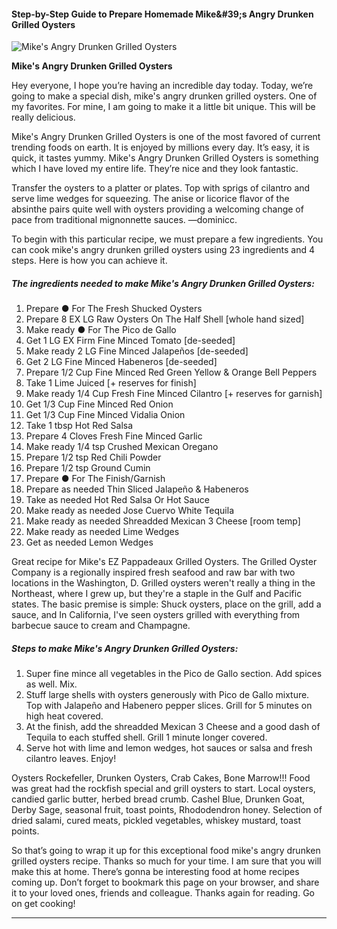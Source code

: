             

#### Step-by-Step Guide to Prepare Homemade Mike&amp;#39;s Angry Drunken Grilled Oysters

![Mike's Angry Drunken Grilled Oysters](https://img-global.cpcdn.com/recipes/356c262af065b25b/751x532cq70/mikes-angry-drunken-grilled-oysters-recipe-main-photo.jpg)

**Mike's Angry Drunken Grilled Oysters**

Hey everyone, I hope you’re having an incredible day today. Today, we’re going to make a special dish, mike's angry drunken grilled oysters. One of my favorites. For mine, I am going to make it a little bit unique. This will be really delicious.

Mike's Angry Drunken Grilled Oysters is one of the most favored of current trending foods on earth. It is enjoyed by millions every day. It’s easy, it is quick, it tastes yummy. Mike's Angry Drunken Grilled Oysters is something which I have loved my entire life. They’re nice and they look fantastic.

Transfer the oysters to a platter or plates. Top with sprigs of cilantro and serve lime wedges for squeezing. The anise or licorice flavor of the absinthe pairs quite well with oysters providing a welcoming change of pace from traditional mignonnette sauces. —dominicc.

To begin with this particular recipe, we must prepare a few ingredients. You can cook mike's angry drunken grilled oysters using 23 ingredients and 4 steps. Here is how you can achieve it.

##### The ingredients needed to make Mike's Angry Drunken Grilled Oysters:

1.  Prepare ● For The Fresh Shucked Oysters
2.  Prepare 8 EX LG Raw Oysters On The Half Shell \[whole hand sized\]
3.  Make ready ● For The Pico de Gallo
4.  Get 1 LG EX Firm Fine Minced Tomato \[de-seeded\]
5.  Make ready 2 LG Fine Minced Jalapeños \[de-seeded\]
6.  Get 2 LG Fine Minced Habeneros \[de-seeded\]
7.  Prepare 1/2 Cup Fine Minced Red Green Yellow & Orange Bell Peppers
8.  Take 1 Lime Juiced \[+ reserves for finish\]
9.  Make ready 1/4 Cup Fresh Fine Minced Cilantro \[+ reserves for garnish\]
10.  Get 1/3 Cup Fine Minced Red Onion
11.  Get 1/3 Cup Fine Minced Vidalia Onion
12.  Take 1 tbsp Hot Red Salsa
13.  Prepare 4 Cloves Fresh Fine Minced Garlic
14.  Make ready 1/4 tsp Crushed Mexican Oregano
15.  Prepare 1/2 tsp Red Chili Powder
16.  Prepare 1/2 tsp Ground Cumin
17.  Prepare ● For The Finish/Garnish
18.  Prepare as needed Thin Sliced Jalapeño & Habeneros
19.  Take as needed Hot Red Salsa Or Hot Sauce
20.  Make ready as needed Jose Cuervo White Tequila
21.  Make ready as needed Shreadded Mexican 3 Cheese \[room temp\]
22.  Make ready as needed Lime Wedges
23.  Get as needed Lemon Wedges

Great recipe for Mike's EZ Pappadeaux Grilled Oysters. The Grilled Oyster Company is a regionally inspired fresh seafood and raw bar with two locations in the Washington, D. Grilled oysters weren't really a thing in the Northeast, where I grew up, but they're a staple in the Gulf and Pacific states. The basic premise is simple: Shuck oysters, place on the grill, add a sauce, and In California, I've seen oysters grilled with everything from barbecue sauce to cream and Champagne.

##### Steps to make Mike's Angry Drunken Grilled Oysters:

1.  Super fine mince all vegetables in the Pico de Gallo section. Add spices as well. Mix.
2.  Stuff large shells with oysters generously with Pico de Gallo mixture. Top with Jalapeño and Habenero pepper slices. Grill for 5 minutes on high heat covered.
3.  At the finish, add the shreadded Mexican 3 Cheese and a good dash of Tequila to each stuffed shell. Grill 1 minute longer covered.
4.  Serve hot with lime and lemon wedges, hot sauces or salsa and fresh cilantro leaves. Enjoy!

Oysters Rockefeller, Drunken Oysters, Crab Cakes, Bone Marrow!!! Food was great had the rockfish special and grill oysters to start. Local oysters, candied garlic butter, herbed bread crumb. Cashel Blue, Drunken Goat, Derby Sage, seasonal fruit, toast points, Rhododendron honey. Selection of dried salami, cured meats, pickled vegetables, whiskey mustard, toast points.

So that’s going to wrap it up for this exceptional food mike's angry drunken grilled oysters recipe. Thanks so much for your time. I am sure that you will make this at home. There’s gonna be interesting food at home recipes coming up. Don’t forget to bookmark this page on your browser, and share it to your loved ones, friends and colleague. Thanks again for reading. Go on get cooking!

* * *